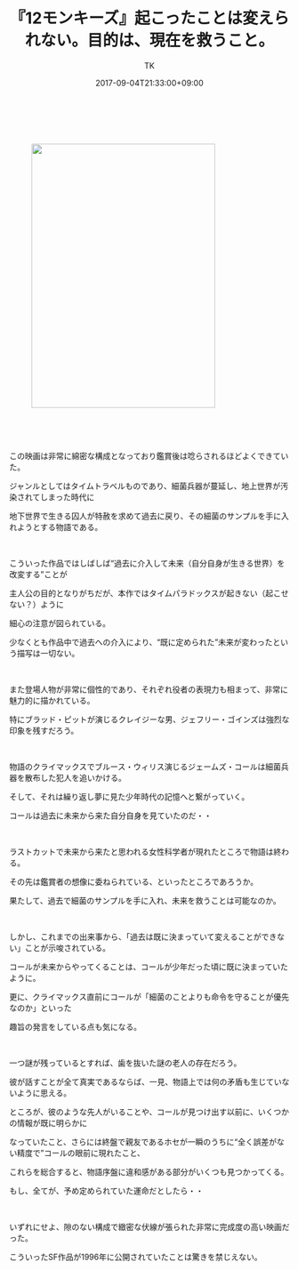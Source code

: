 ﻿---
layout: post

title: 『12モンキーズ』起こったことは変えられない。目的は、現在を救うこと。
author: TK
date: 2017-09-04T21:33:00+09:00
comments: true
categories: Movie
---



<p>&nbsp;</p>

<figure class="image pict" style="float:left"><img alt="" height="475" src="http://img-cdn.jg.jugem.jp/851/3766742/20170904_1346345.jpg" width="330" />

</figure>

<p><br style="clear:both" />
&nbsp;</p>

<p>&nbsp;</p>

<p>この映画は非常に綿密な構成となっており鑑賞後は唸らされるほどよくできていた。</p>

<p>ジャンルとしてはタイムトラベルものであり、細菌兵器が蔓延し、地上世界が汚染されてしまった時代に</p>

<p>地下世界で生きる囚人が特赦を求めて過去に戻り、その細菌のサンプルを手に入れようとする物語である。</p>

<p>&nbsp;</p>

<p>こういった作品ではしばしば&ldquo;過去に介入して未来（自分自身が生きる世界）を改変する&rdquo;ことが</p>

<p>主人公の目的となりがちだが、本作ではタイムパラドックスが起きない（起こせない？）ように</p>

<p>細心の注意が図られている。</p>

<p>少なくとも作品中で過去への介入により、&ldquo;既に定められた&rdquo;未来が変わったという描写は一切ない。</p>

<p>&nbsp;</p>

<p>また登場人物が非常に個性的であり、それぞれ役者の表現力も相まって、非常に魅力的に描かれている。</p>

<p>特にブラッド・ピットが演じるクレイジーな男、ジェフリー・ゴインズは強烈な印象を残すだろう。</p>

<p>&nbsp;</p>

<p>物語のクライマックスでブルース・ウィリス演じるジェームズ・コールは細菌兵器を散布した犯人を追いかける。</p>

<p>そして、それは繰り返し夢に見た少年時代の記憶へと繋がっていく。</p>

<p>コールは過去に未来から来た自分自身を見ていたのだ・・</p>

<p>&nbsp;</p>

<p>ラストカットで未来から来たと思われる女性科学者が現れたところで物語は終わる。</p>

<p>その先は鑑賞者の想像に委ねられている、といったところであろうか。</p>

<p>果たして、過去で細菌のサンプルを手に入れ、未来を救うことは可能なのか。</p>

<p>&nbsp;</p>

<p>しかし、これまでの出来事から、「過去は既に決まっていて変えることができない」ことが示唆されている。</p>

<p>コールが未来からやってくることは、コールが少年だった頃に既に決まっていたように。</p>

<p>更に、クライマックス直前にコールが「細菌のことよりも命令を守ることが優先なのか」といった</p>

<p>趣旨の発言をしている点も気になる。</p>

<p>&nbsp;</p>

<p>一つ謎が残っているとすれば、歯を抜いた謎の老人の存在だろう。</p>

<p>彼が話すことが全て真実であるならば、一見、物語上では何の矛盾も生じていないように思える。</p>

<p>ところが、彼のような先人がいることや、コールが見つけ出す以前に、いくつかの情報が既に明らかに</p>

<p>なっていたこと、さらには終盤で親友であるホセが一瞬のうちに&ldquo;全く誤差がない精度で&rdquo;コールの眼前に現れたこと、</p>

<p>これらを総合すると、物語序盤に違和感がある部分がいくつも見つかってくる。</p>

<p>もし、全てが、予め定められていた運命だとしたら・・</p>

<p>&nbsp;</p>

<p>いずれにせよ、隙のない構成で緻密な伏線が張られた非常に完成度の高い映画だった。</p>

<p>こういったSF作品が1996年に公開されていたことは驚きを禁じえない。</p>

<p>&nbsp;</p>

<p>&nbsp;</p>

